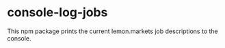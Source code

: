 # console-log-jobs
This npm package prints the current lemon.markets job descriptions to the console.